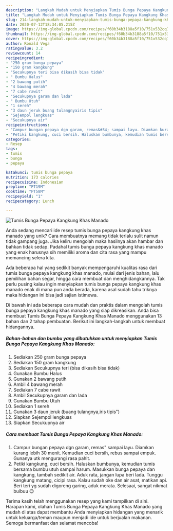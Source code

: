 ```yaml
---
description: "Langkah Mudah untuk Menyiapkan Tumis Bunga Pepaya Kangkung Khas Manado Anti Gagal"
title: "Langkah Mudah untuk Menyiapkan Tumis Bunga Pepaya Kangkung Khas Manado Anti Gagal"
slug: 214-langkah-mudah-untuk-menyiapkan-tumis-bunga-pepaya-kangkung-khas-manado-anti-gagal
date: 2020-07-12T18:34:05.215Z
image: https://img-global.cpcdn.com/recipes/f60b34b3188a5f10/751x532cq70/tumis-bunga-pepaya-kangkung-khas-manado-foto-resep-utama.jpg
thumbnail: https://img-global.cpcdn.com/recipes/f60b34b3188a5f10/751x532cq70/tumis-bunga-pepaya-kangkung-khas-manado-foto-resep-utama.jpg
cover: https://img-global.cpcdn.com/recipes/f60b34b3188a5f10/751x532cq70/tumis-bunga-pepaya-kangkung-khas-manado-foto-resep-utama.jpg
author: Ronald Vega
ratingvalue: 3.2
reviewcount: 14
recipeingredient:
- "250 gram bunga pepaya"
- "150 gram kangkung"
- "Secukupnya teri bisa dikasih bisa tidak"
- " Bumbu Halus"
- "2 bawang putih"
- "4 bawang merah"
- "7 cabe rawit"
- "Secukupnya garam dan lada"
- " Bumbu Utuh"
- "1 sereh"
- "3 daun jeruk buang tulangnyairis tipis"
- "Sejempol lengkuas"
- "Secukupnya air"
recipeinstructions:
- "Campur bungan pepaya dgn garam, remas&#34; sampai layu. Diamkan kurang lebih 30 menit. Kemudian cuci bersih, rebus sampai empuk. Gunanya utk mengurangi rasa pahit."
- "Petiki kangkung, cuci bersih. Haluskan bumbunya, kemudian tumis bersama bumbu utuh sampai harum. Masukkan bunga pepaya dan kangkung, tambah sedikit air. Aduk rata, jangan lupa beri lada. Tunggu kangkung matang, cicipi rasa. Kalau sudah oke dan air asat, matikan api. Beri teri yg sudah digoreng garing, aduk merata. Selesaai, sangat nikmat buibuu 😉"
categories:
- Resep
tags:
- tumis
- bunga
- pepaya

katakunci: tumis bunga pepaya 
nutrition: 173 calories
recipecuisine: Indonesian
preptime: "PT19M"
cooktime: "PT58M"
recipeyield: "1"
recipecategory: Lunch

---
```



![Tumis Bunga Pepaya Kangkung Khas Manado](https://img-global.cpcdn.com/recipes/f60b34b3188a5f10/751x532cq70/tumis-bunga-pepaya-kangkung-khas-manado-foto-resep-utama.jpg)

Anda sedang mencari ide resep tumis bunga pepaya kangkung khas manado yang unik? Cara membuatnya memang tidak terlalu sulit namun tidak gampang juga. Jika keliru mengolah maka hasilnya akan hambar dan bahkan tidak sedap. Padahal tumis bunga pepaya kangkung khas manado yang enak harusnya sih memiliki aroma dan cita rasa yang mampu memancing selera kita.

Ada beberapa hal yang sedikit banyak mempengaruhi kualitas rasa dari tumis bunga pepaya kangkung khas manado, mulai dari jenis bahan, lalu pemilihan bahan segar, hingga cara membuat dan menghidangkannya. Tak perlu pusing kalau ingin menyiapkan tumis bunga pepaya kangkung khas manado enak di mana pun anda berada, karena asal sudah tahu triknya maka hidangan ini bisa jadi sajian istimewa.




Di bawah ini ada beberapa cara mudah dan praktis dalam mengolah tumis bunga pepaya kangkung khas manado yang siap dikreasikan. Anda bisa membuat Tumis Bunga Pepaya Kangkung Khas Manado menggunakan 13 bahan dan 2 tahap pembuatan. Berikut ini langkah-langkah untuk membuat hidangannya.

<!--inarticleads1-->

##### Bahan-bahan dan bumbu yang dibutuhkan untuk menyiapkan Tumis Bunga Pepaya Kangkung Khas Manado:

1. Sediakan 250 gram bunga pepaya
1. Sediakan 150 gram kangkung
1. Sediakan Secukupnya teri (bisa dikasih bisa tidak)
1. Gunakan  Bumbu Halus
1. Gunakan 2 bawang putih
1. Ambil 4 bawang merah
1. Sediakan 7 cabe rawit
1. Ambil Secukupnya garam dan lada
1. Gunakan  Bumbu Utuh
1. Sediakan 1 sereh
1. Gunakan 3 daun jeruk (buang tulangnya,iris tipis&#34;)
1. Siapkan Sejempol lengkuas
1. Siapkan Secukupnya air




<!--inarticleads2-->

##### Cara membuat Tumis Bunga Pepaya Kangkung Khas Manado:

1. Campur bungan pepaya dgn garam, remas&#34; sampai layu. Diamkan kurang lebih 30 menit. Kemudian cuci bersih, rebus sampai empuk. Gunanya utk mengurangi rasa pahit.
1. Petiki kangkung, cuci bersih. Haluskan bumbunya, kemudian tumis bersama bumbu utuh sampai harum. Masukkan bunga pepaya dan kangkung, tambah sedikit air. Aduk rata, jangan lupa beri lada. Tunggu kangkung matang, cicipi rasa. Kalau sudah oke dan air asat, matikan api. Beri teri yg sudah digoreng garing, aduk merata. Selesaai, sangat nikmat buibuu 😉




Terima kasih telah menggunakan resep yang kami tampilkan di sini. Harapan kami, olahan Tumis Bunga Pepaya Kangkung Khas Manado yang mudah di atas dapat membantu Anda menyiapkan hidangan yang menarik untuk keluarga/teman maupun menjadi ide untuk berjualan makanan. Semoga bermanfaat dan selamat mencoba!
